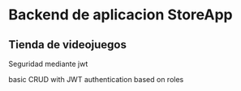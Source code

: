 # Backend de aplicacion StoreApp
## Tienda de videojuegos
Seguridad mediante jwt  

basic CRUD with JWT authentication based on roles
